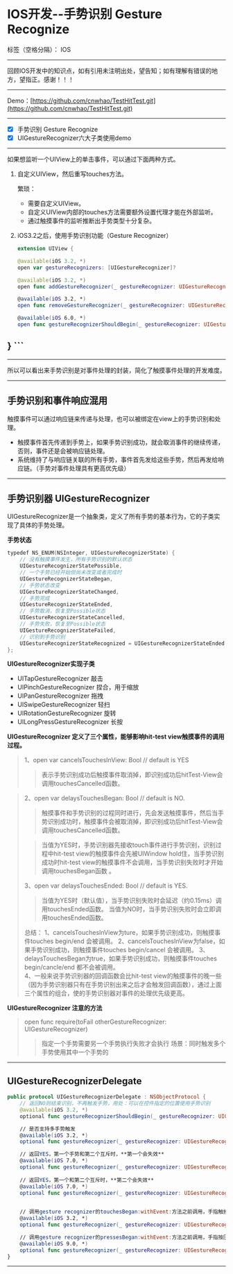 # IOS开发--手势识别 Gesture Recognize

标签（空格分隔）： IOS

---

回顾IOS开发中的知识点，如有引用未注明出处，望告知；如有理解有错误的地方，望指正。感谢！！！

---

Demo：[https://github.com/cnwhao/TestHitTest.git](https://github.com/cnwhao/TestHitTest.git)

---

- [x] 手势识别 Gesture Recognize
- [x] UIGestureRecognizer六大子类使用demo

---
  

如果想监听一个UIView上的单击事件，可以通过下面两种方式。

 1. 自定义UIView，然后重写touches方法。  
    
    繁琐：
    * 需要自定义UIView。
    * 自定义UIView内部的touches方法需要额外设置代理才能在外部监听。
    * 通过触摸事件的监听推断出手势类型十分复杂。

 2. iOS3.2之后，使用手势识别功能（Gesture Recognizer）
    ```Swift
    extension UIView {

    @available(iOS 3.2, *)
    open var gestureRecognizers: [UIGestureRecognizer]?

    @available(iOS 3.2, *)
    open func addGestureRecognizer(_ gestureRecognizer: UIGestureRecognizer)

    @available(iOS 3.2, *)
    open func removeGestureRecognizer(_ gestureRecognizer: UIGestureRecognizer)

    @available(iOS 6.0, *)
    open func gestureRecognizerShouldBegin(_ gestureRecognizer: UIGestureRecognizer) -> Bool
}
    ```
---


---

所以可以看出来手势识别是对事件处理的封装，简化了触摸事件处理的开发难度。

---

## 手势识别和事件响应混用

触摸事件可以通过响应链来传递与处理，也可以被绑定在view上的手势识别和处理。

- 触摸事件首先传递到手势上，如果手势识别成功，就会取消事件的继续传递，否则，事件还是会被响应链处理。 
- 系统维持了与响应链关联的所有手势，事件首先发给这些手势，然后再发给响应链。（手势对事件处理具有更高优先级）

---

## 手势识别器 UIGestureRecognizer
UIGestureRecognizer是一个抽象类，定义了所有手势的基本行为，它的子类实现了具体的手势处理。

**手势状态**
```Swift
typedef NS_ENUM(NSInteger, UIGestureRecognizerState) {
    // 没有触摸事件发生，所有手势识别的默认状态
    UIGestureRecognizerStatePossible,
    // 一个手势已经开始但尚未改变或者完成时
    UIGestureRecognizerStateBegan,
    // 手势状态改变
    UIGestureRecognizerStateChanged,
    // 手势完成
    UIGestureRecognizerStateEnded,
    // 手势取消，恢复至Possible状态
    UIGestureRecognizerStateCancelled, 
    // 手势失败，恢复至Possible状态
    UIGestureRecognizerStateFailed,
    // 识别到手势识别
    UIGestureRecognizerStateRecognized = UIGestureRecognizerStateEnded
};
```

**UIGestureRecognizer实现子类**

- UITapGestureRecognizer        敲击
- UIPinchGestureRecognizer      捏合，用于缩放
- UIPanGestureRecognizer        拖拽
- UISwipeGestureRecognizer      轻扫
- UIRotationGestureRecognizer   旋转
- UILongPressGestureRecognizer  长按  

       
**UIGestureRecognizer 定义了三个属性，能够影响hit-test view触摸事件的调用过程。**
> 1、open var cancelsTouchesInView: Bool // default is YES
>> 表示手势识别成功后触摸事件取消掉，即识别成功后hitTest-View会调用touchesCancelled函数。 

> 2、open var delaysTouchesBegan: Bool // default is NO.  
>> 触摸事件和手势识别的过程同时进行，先会发送触摸事件，然后当手势识别成功时，触摸事件会被取消掉，即识别成功后hitTest-View会调用touchesCancelled函数。
>  
>> 当值为YES时，手势识别器先接收touch事件进行手势识别，识别过程中hit-test view的触摸事件会先被UIWindow hold住，当手势识别成功时hit-test view的触摸事件不会调用，当手势识别失败时才开始调用touchesBegan函数 。  
>
> 3、open var delaysTouchesEnded: Bool // default is YES.
>
>> 当值为YES时（默认值），当手势识别失败时会延迟（约0.15ms）调用touchesEnded函数。
当值为NO时，当手势识别失败时会立即调用touchesEnded函数。
>  
> 总结：
1、cancelsTouchesInView为ture，如果手势识别成功，则触摸事件touches begin/end 会被调用。
2、cancelsTouchesInView为false，如果手势识别成功，则触摸事件touches begin/cancel 会被调用。
3、delaysTouchesBegan为true，如果手势识别成功，则触摸事件touches begin/cancle/end 都不会被调用。  
4、一般来说手势识别器的回调函数会比hit-test view的触摸事件的晚一些（因为手势识别器只有在手势识别出来之后才会触发回调函数），通过上面三个属性的组合，使的手势识别器对事件的处理优先级更高。
>

**UIGestureRecognizer 注意的方法**
> open func require(toFail otherGestureRecognizer: UIGestureRecognizer)
>> 指定一个手势需要另一个手势执行失败才会执行
>> 场景：同时触发多个手势使用其中一个手势的

---

## UIGestureRecognizerDelegate

```Swift
public protocol UIGestureRecognizerDelegate : NSObjectProtocol {
    // 返回NO则结束识别，不再触发手势，用处：可以在控件指定的位置使用手势识别
    @available(iOS 3.2, *)
    optional func gestureRecognizerShouldBegin(_ gestureRecognizer: UIGestureRecognizer) -> Bool

    // 是否支持多手势触发
    @available(iOS 3.2, *)
    optional func gestureRecognizer(_ gestureRecognizer: UIGestureRecognizer, shouldRecognizeSimultaneouslyWith otherGestureRecognizer: UIGestureRecognizer) -> Bool

    // 返回YES，第一个手势和第二个互斥时，**第一个会失效**
    @available(iOS 7.0, *)
    optional func gestureRecognizer(_ gestureRecognizer: UIGestureRecognizer, shouldRequireFailureOf otherGestureRecognizer: UIGestureRecognizer) -> Bool
    
    // 返回YES，第一个和第二个互斥时，**第二个会失效**
    @available(iOS 7.0, *)
    optional func gestureRecognizer(_ gestureRecognizer: UIGestureRecognizer, shouldBeRequiredToFailBy otherGestureRecognizer: UIGestureRecognizer) -> Bool

    
    // 调用gesture recognizer的touchesBegan:withEvent:方法之前调用，手指触摸屏幕后回调的方法，返回NO则不再进行手势识别
    @available(iOS 3.2, *)
    optional func gestureRecognizer(_ gestureRecognizer: UIGestureRecognizer, shouldReceive touch: UITouch) -> Bool

    // 调用gesture recognizer的pressesBegan:withEvent:方法之前调用，手指按压屏幕后回调的方法，返回NO则不再进行手势识别
    @available(iOS 9.0, *)
    optional func gestureRecognizer(_ gestureRecognizer: UIGestureRecognizer, shouldReceive press: UIPress) -> Bool
}
```

---
